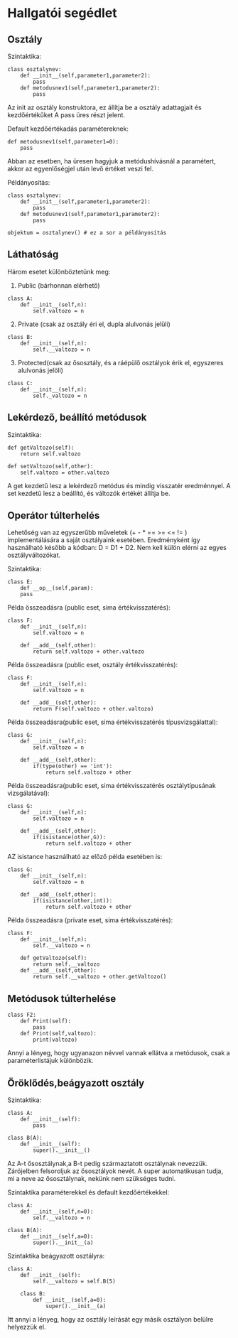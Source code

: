 # Hallgatói segédlet

## Osztály

Szintaktika:
```
class osztalynev:
	def __init__(self,parameter1,parameter2):
		pass
	def metodusnev1(self,parameter1,parameter2):
		pass
```

Az init az osztály konstruktora, ez állítja be a osztály adattagjait és kezdőértékűket
A pass üres részt jelent.

Default kezdőértékadás paramétereknek:

```
def metodusnev1(self,parameter1=0):
	pass
```

Abban az esetben, ha üresen hagyjuk a metódushívásnál a paramétert, akkor az egyenlőségjel után levő értéket veszi fel.

Példányosítás:
```
class osztalynev:
	def __init__(self,parameter1,parameter2):
		pass
	def metodusnev1(self,parameter1,parameter2):
		pass

objektum = osztalynev() # ez a sor a példányosítás
```

## Láthatóság

Három esetet különböztetünk meg:
1. Public (bárhonnan elérhető)

```
class A:
	def __init__(self,n):
		self.valtozo = n
```

2. Private (csak az osztály éri el, dupla alulvonás jelüli)
```
class B:
	def __init__(self,n):
		self.__valtozo = n
```

3. Protected(csak az ősosztály, és a ráépülő osztályok érik el, egyszeres alulvonás jelöli)
```
class C:
	def __init__(self,n):
		self._valtozo = n
```


## Lekérdező, beállító metódusok

Szintaktika:

```
def getValtozo(self):
	return self.valtozo

def setValtozo(self,other):
	self.valtozo = other.valtozo
```

A get kezdetű lesz a lekérdező metódus és mindig visszatér eredménnyel.
A set kezdetű lesz a beállító, és változók értékét állítja be.

## Operátor túlterhelés
Lehetőség van az egyszerűbb műveletek (+ - * == >= <= != ) implementálására a saját osztályaink esetében. 
Eredményként így használható később a kódban: D = D1 + D2. Nem kell külön elérni az egyes osztályváltozókat.

Szintaktika:
```
class E:
	def __op__(self,param):
	pass
```

Példa összeadásra (public eset, sima értékvisszatérés):
```
class F:
	def __init__(self,n):
		self.valtozo = n
	
	def __add__(self,other):
		return self.valtozo + other.valtozo
```

Példa összeadásra (public eset, osztály értékvisszatérés):
```
class F:
	def __init__(self,n):
		self.valtozo = n
	
	def __add__(self,other):
		return F(self.valtozo + other.valtozo)
```

Példa összeadásra(public eset, sima értékvisszatérés típusvizsgálattal):
```
class G:
	def __init__(self,n):
		self.valtozo = n
	
	def __add__(self,other):
		if(type(other) == 'int'):
			return self.valtozo + other
```

Példa összeadásra(public eset, sima értékvisszatérés osztálytípusának vizsgálatával):
```
class G:
	def __init__(self,n):
		self.valtozo = n
	
	def __add__(self,other):
		if(isistance(other,G)):
			return self.valtozo + other
```
AZ isistance használható az előző példa esetében is:
```
class G:
	def __init__(self,n):
		self.valtozo = n
	
	def __add__(self,other):
		if(isistance(other,int)):
			return self.valtozo + other
```

Példa összeadásra (private eset, sima értékvisszatérés):
```
class F:
	def __init__(self,n):
		self.__valtozo = n
	
	def getValtozo(self):
		return self.__valtozo
	def __add__(self,other):
		return self.__valtozo + other.getValtozo()
```
## Metódusok túlterhelése

```
class F2:
	def Print(self):
		pass
	def Print(self,valtozo):
		print(valtozo)
```

Annyi a lényeg, hogy ugyanazon névvel vannak ellátva a metódusok, csak a paraméterlistájuk különbözik.
## Öröklődés,beágyazott osztály

Szintaktika:
```
class A:
	def __init__(self):
		pass

class B(A):
	def __init__(self):
		super().__init__()
```

Az A-t ősosztálynak,a B-t pedig származtatott osztálynak nevezzük. 
Zárójelben felsoroljuk az ősosztályok nevét.
A super automatikusan tudja, mi a neve az ősosztálynak, nekünk nem szükséges tudni.

Szintaktika paraméterekkel és default kezdőértékekkel:
```
class A:
	def __init__(self,n=0):
		self.__valtozo = n

class B(A):
	def __init__(self,a=0):
		super().__init__(a)
```

Szintaktika beágyazott osztályra:

```
class A:
	def __init__(self):
		self.__valtozo = self.B(5)

	class B:
		def __init__(self,a=0):
			super().__init__(a)
```

Itt annyi a lényeg, hogy az osztály leírását egy másik osztályon belülre helyezzük el.
